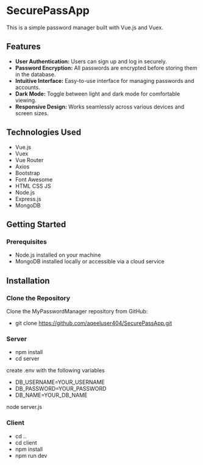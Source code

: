 # SecurePassApp 

This is a simple password manager built with Vue.js and Vuex.

## Features

- **User Authentication:** Users can sign up and log in securely.
- **Password Encryption:** All passwords are encrypted before storing them in the database.
- **Intuitive Interface:** Easy-to-use interface for managing passwords and accounts.
- **Dark Mode:** Toggle between light and dark mode for comfortable viewing.
- **Responsive Design:** Works seamlessly across various devices and screen sizes.

## Technologies Used

- Vue.js
- Vuex
- Vue Router
- Axios
- Bootstrap
- Font Awesome
- HTML CSS JS
- Node.js
- Express.js
- MongoDB

## Getting Started

### Prerequisites

- Node.js installed on your machine
- MongoDB installed locally or accessible via a cloud service

## Installation

### Clone the Repository

Clone the MyPasswordManager repository from GitHub:
- git clone https://github.com/aqeeluser404/SecurePassApp.git

### Server

- npm install
- cd server

create .env with the following variables

- DB_USERNAME=YOUR_USERNAME
- DB_PASSWORD=YOUR_PASSWORD
- DB_NAME=YOUR_DB_NAME

node server.js

### Client

- cd ..
- cd client
- npm install
- npm run dev


